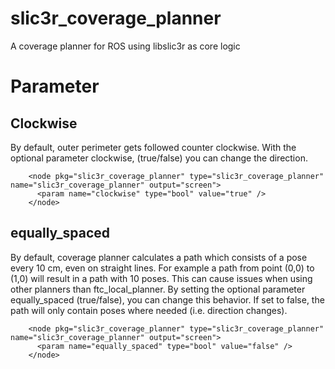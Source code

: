# slic3r_coverage_planner
A coverage planner for ROS using libslic3r as core logic

# Parameter
## Clockwise
By default, outer perimeter gets followed counter clockwise. 
With the optional parameter clockwise, (true/false) you can change the direction.

```
    <node pkg="slic3r_coverage_planner" type="slic3r_coverage_planner" name="slic3r_coverage_planner" output="screen">
      <param name="clockwise" type="bool" value="true" />
    </node>
```

## equally_spaced
By default, coverage planner calculates a path which consists of a pose every 10 cm, even on straight lines. For example a path from point (0,0) to (1,0) will result in a path with 10 poses.
This can cause issues when using other planners than ftc_local_planner. By setting the optional parameter equally_spaced (true/false), you can change this behavior. If set to false, the path will only contain poses where needed (i.e. direction changes). 

```
    <node pkg="slic3r_coverage_planner" type="slic3r_coverage_planner" name="slic3r_coverage_planner" output="screen">
      <param name="equally_spaced" type="bool" value="false" />
    </node>
```
